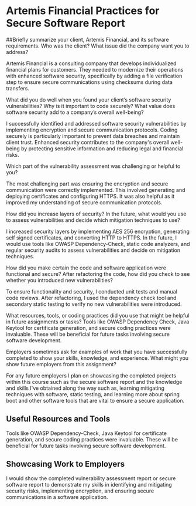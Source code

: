 #  Artemis Financial Practices for Secure Software Report
##Briefly summarize your client, Artemis Financial, and its software requirements. Who was the client? What issue did the company want you to address? 

Artemis Financial is a consulting company that develops individualized financial plans for customers. They needed to modernize their operations with enhanced software security, specifically by adding a file verification step to ensure secure communications using checksums during data transfers.

What did you do well when you found your client’s software security vulnerabilities? Why is it important to code securely? What value does software security add to a company’s overall well-being? 

I successfully identified and addressed software security vulnerabilities by implementing encryption and secure communication protocols. Coding securely is particularly important to prevent data breaches and maintain client trust. Enhanced security contributes to the company's overall well-being by protecting sensitive information and reducing legal and financial risks.

Which part of the vulnerability assessment was challenging or helpful to you?

The most challenging part was ensuring the encryption and secure communication were correctly implemented. This involved generating and deploying certificates and configuring HTTPS. It was also helpful as it improved my understanding of secure communication protocols.

How did you increase layers of security? In the future, what would you use to assess vulnerabilities and decide which mitigation techniques to use? 

I increased security layers by implementing AES 256 encryption, generating self signed certificates, and converting HTTP to HTTPS. In the future, I would use tools like OWASP Dependency-Check, static code analyzers, and regular security audits to assess vulnerabilities and decide on mitigation techniques.

How did you make certain the code and software application were functional and secure? After refactoring the code, how did you check to see whether you introduced new vulnerabilities?

To ensure functionality and security, I conducted unit tests and manual code reviews. After refactoring, I used the dependency check tool and secondary static testing to verify no new vulnerabilities were introduced.

What resources, tools, or coding practices did you use that might be helpful in future assignments or tasks?
Tools like OWASP Dependency Check, Java Keytool for certificate generation, and secure coding practices were invaluable. These will be beneficial for future tasks involving secure software development.

Employers sometimes ask for examples of work that you have successfully completed to show your skills, knowledge, and experience. What might you show future employers from this assignment?

For any future employers I plan on showcasing the completed projects within this course such as the secure software report and the knowledge and skills I've obtained along the way such as, 
learning mitigating techniques with software, static testing, and learning more about spring boot and other software tools that are vital to ensure a secure application.

## Useful Resources and Tools
Tools like OWASP Dependency-Check, Java Keytool for certificate generation, and secure coding practices were invaluable. These will be beneficial for future tasks involving secure software development.

## Showcasing Work to Employers
I would show the completed vulnerability assessment report or secure software report to demonstrate my skills in identifying and mitigating security risks, implementing encryption, and ensuring secure communications in a software application.
